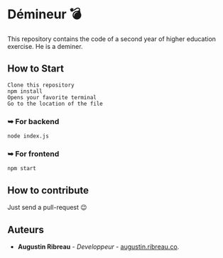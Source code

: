 # Démineur 💣

This repository contains the code of a second year of higher education exercise. He is a deminer.

## How to Start
```
Clone this repository
npm install
Opens your favorite terminal
Go to the location of the file
```

### ➥ For backend
`node index.js`

### ➥ For frontend
`npm start`

## How to contribute

Just send a pull-request 😉

## Auteurs
- <b>Augustin Ribreau</b> - <i>Developpeur</i> - <a href="https://augustin.ribreau.co/">augustin.ribreau.co</a>.
